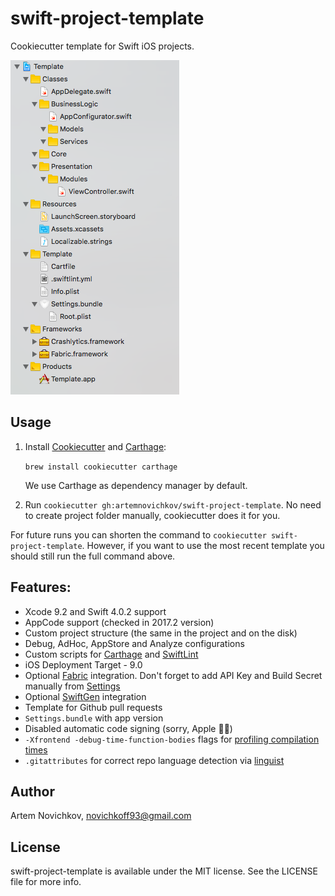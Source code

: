 # swift-project-template
Cookiecutter template for Swift iOS projects.

![swift-project-template](.github/example.png)

## Usage
1. Install [Cookiecutter](https://github.com/audreyr/cookiecutter) and [Carthage](https://github.com/Carthage/Carthage):
   
   `brew install cookiecutter carthage`
   
   We use Carthage as dependency manager by default.
    
2. Run `cookiecutter gh:artemnovichkov/swift-project-template`. No need to create project folder manually, cookiecutter does it for you.

For future runs you can shorten the command to `cookiecutter swift-project-template`. However, if you want to use the most recent template you should still run the full command above.

## Features:
* Xcode 9.2 and Swift 4.0.2 support
* AppCode support (checked in 2017.2 version)
* Custom project structure (the same in the project and on the disk)
* Debug, AdHoc, AppStore and Analyze configurations
* Custom scripts for [Carthage](https://github.com/Carthage/Carthage) and [SwiftLint](https://github.com/realm/SwiftLint)
* iOS Deployment Target - 9.0
* Optional [Fabric](https://www.fabric.io) integration. Don't forget to add API Key and Build Secret manually from [Settings](https://www.fabric.io/settings/organizations)
* Optional [SwiftGen](https://github.com/SwiftGen/SwiftGen) integration
* Template for Github pull requests
* `Settings.bundle` with app version
* Disabled automatic code signing (sorry, Apple 🤷‍♂️)
* `-Xfrontend -debug-time-function-bodies` flags for [profiling compilation times](https://github.com/RobertGummesson/BuildTimeAnalyzer-for-Xcode)
* `.gitattributes` for correct repo language detection via [linguist](https://github.com/github/linguist)

## Author

Artem Novichkov, novichkoff93@gmail.com

## License

swift-project-template is available under the MIT license. See the LICENSE file for more info.
